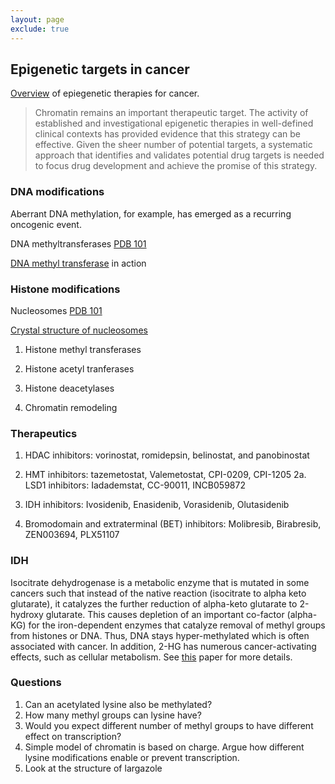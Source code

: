 ```yaml
---
layout: page
exclude: true
---
```

## Epigenetic targets in cancer

[Overview](https://www.nejm.org/doi/full/10.1056/NEJMra1805035#:~:text=Epigenetic%20therapies%20seek%20to%20normalize,or%20maintain%20a%20malignant%20phenotype.) of epiegenetic therapies for cancer.

> Chromatin remains an important therapeutic target. The activity of established and investigational epigenetic therapies in well-defined clinical contexts has provided evidence that this strategy can be effective. Given the sheer number of potential targets, a systematic approach that identifies and validates potential drug targets is needed to focus drug development and achieve the promise of this strategy.



### DNA modifications

Aberrant DNA methylation, for example, has emerged as a recurring oncogenic event.

DNA methyltransferases
[PDB 101](https://pdb101.rcsb.org/motm/139)

[DNA methyl transferase](https://www.rcsb.org/3d-view/1MHT/1) in action

### Histone modifications

Nucleosomes [PDB 101](https://pdb101.rcsb.org/motm/7)

[Crystal structure of nucleosomes](https://www.rcsb.org/structure/1aoi)

1. Histone methyl transferases

2. Histone acetyl tranferases

3. Histone deacetylases

4. Chromatin remodeling

### Therapeutics
1. HDAC inhibitors: vorinostat, romidepsin, belinostat, and panobinostat

2. HMT inhibitors: tazemetostat, Valemetostat, CPI-0209, CPI-1205
    2a. LSD1 inhibitors: Iadademstat, CC-90011, INCB059872

3. IDH inhibitors: Ivosidenib, Enasidenib, Vorasidenib, Olutasidenib

4. Bromodomain and extraterminal (BET) inhibitors: Molibresib, Birabresib, ZEN003694, PLX51107


### IDH
Isocitrate dehydrogenase is a metabolic enzyme that is mutated in some cancers such that instead of the native reaction (isocitrate to alpha keto glutarate), it catalyzes the further reduction of alpha-keto glutarate to 2-hydroxy glutarate. This causes depletion of an important co-factor (alpha-KG) for the iron-dependent enzymes that catalyze removal of methyl groups from histones or DNA. Thus, DNA stays hyper-methylated which is often associated with cancer. In addition, 2-HG has numerous cancer-activating effects, such as cellular metabolism.
See [this](https://www.nature.com/articles/s41416-020-0814-x) paper for more details.

### Questions
1. Can an acetylated lysine also be methylated?
2. How many methyl groups can lysine have?
3. Would you expect different number of methyl groups to have different effect on transcription?
4. Simple model of chromatin is based on charge. Argue how different lysine modifications enable or prevent transcription.
5. Look at the structure of largazole
